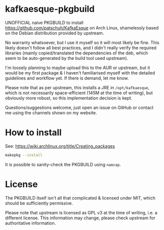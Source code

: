 # kafkaesque-pkgbuild

UNOFFICIAL naive PKGBUILD to install https://github.com/patschuh/KafkaEsque on Arch Linux, shamelessly based on the Debian distribution provided by upstream.

No warranty whatsoever, but I use it myself so it will most likely be fine. This likely doesn't follow all best practices, and I didn't really verify the required libraries (mainly copied/translated the dependencies of the deb, which seem to be auto-generated by the build tool used upstream).

I'm loosely planning to maybe upload this to the AUR or upstream, but it would be my first package & I haven't familiarised myself with the detailed guidelines and workflow yet. If there is demand, let me know.

Please note that as per upstream, this installs a JRE in `/opt/kafkaesque`, which is not necessarily space-efficient (145M at the time of writing), but obviously more robust, so this implementation decision is kept.

Questions/suggestions welcome, just open an issue on GitHub or contact me using the channels shown on my website.

# How to install

See: https://wiki.archlinux.org/title/Creating_packages

```bash
makepkg --install
```

It is possible to sanity-check the PKGBUILD using `namcap`.

# License
The PKGBUILD itself isn't all that complicated & licensed under MIT, which should be sufficiently permissive.

Please note that upstream is licensed as GPL v3 at the time of writing, i.e. a different license. This information may change, please check upstream for authoritative information.


